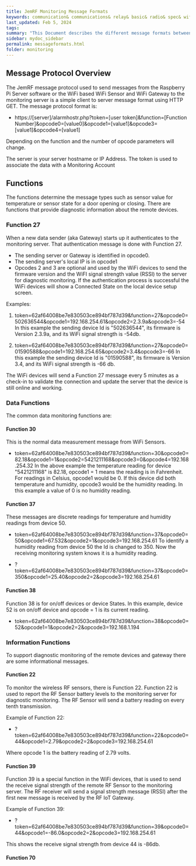 ```yaml
---
title: JemRF Monitoring Message Formats
keywords: communication& communications& relay& basic& radio& spec& wifi& sensor
last_updated: Feb 5, 2024
tags:
summary: "This Document describes the different message formats between the different gateways and Monitoring"
sidebar: mydoc_sidebar
permalink: messageformats.html
folder: monitoring
---
```


## Message Protocol Overview
The JemRF message protocol used to send messages from the Raspberry Pi Server software or the WiFi based WiFi Sensor and WiFi Gateway to the monitoring server is a simple client to server message format using HTTP GET.
The message protocol format is:
* https://[server]/alarmhostr.php?token=[user token]&function=[Function Number]&opcode0=[value0]&opcode1=[value1]&opcode3=[value1]&opcode4=[value1]

Depending on the function and the number of opcode parameters will change.

The server is your server hostname or IP Address.
The token is used to associate the data with a Monitoring Account

## Functions
The functions determine the message types such as sensor value for temperature or sensor state for a door opening or closing.
There are functions that provide diagnostic information about the remote devices.

### Function 27
When a new data sender (aka Gateway) starts up it authenticates to the monitoring server.
That authentication message is done with Function 27.
- The sending server or Gateway is identified in opcode0.
- The sending server's local IP is in opcode1
- Opcodes 2 and 3 are optional and used by the WiFi devices to send the firmware version and the WiFI signal strength value (RSSI) to the server for diagnostic monitoring.
If the authentication process is successful the WiFi devices will show a Connected State on the local device setup screen.

Examples:
1. token=62af64008be7e830503ce894bf787d39&function=27&opcode0=502636544&opcode1=192.168.254.61&opcode2=2.3.9a&opcode3=-54
In this example the sending device Id is "502636544", its firmware is Version 2.3.9a, and its WiFi signal strength is -54db.

2. token=62af64008be7e830503ce894bf787d39&function=27&opcode0=01590588&opcode1=192.168.254.65&opcode2=3.4&opcode3=-66
In this example the sending device Id is "01590588", its firmware is Version 3.4, and its WiFi signal strength is -66 db.

The WiFi devices will send a Function 27 message every 5 minutes as a check-in to validate the connection and update the server that the device is still online and working.

### Data Functions
The common data monitoring functions are:
#### Function 30
This is the normal data measurement message from WiFi Sensors.
* token=62af64008be7e830503ce894bf787d39&function=30&opcode0=82.18&opcode1=1&opcode2=5421211168&opcode3=0&opcode4=192.168.254.32
In the above example the temperature reading for device "5421211168" is 82.18, opcode1 = 1 means the reading is in Fahrenheit. For readings in Celsius, opcode1 would be 0.
If this device did both temperature and humidity, opcode3 would be the humidity reading. In this example a value of 0 is no humidity reading.

#### Function 37
These messages are discrete readings for temperature and humidity readings from device 50.
* token=62af64008be7e830503ce894bf787d39&function=37&opcode0=50&opcode1=67.532&opcode2=1&opcode3=192.168.254.61
To identify a humidity reading from device 50 the Id is changed to 350. Now the receiving monitoring system knows it is a humidity reading.

* ?token=62af64008be7e830503ce894bf787d39&function=37&opcode0=350&opcode1=25.40&opcode2=2&opcode3=192.168.254.61


#### Function 38
Function 38 is for on/off devices or device States.
In this example, device 52 is on on/off device and opcode = 1 is its current reading.
* token=62af64008be7e830503ce894bf787d39&function=38&opcode0=52&opcode1=1&opcode2=2&opcode3=192.168.1.194


### Information Functions
To support diagnostic monitoring of the remote devices and gateway there are some informational messages.
#### Function 22
To monitor the wireless RF sensors, there is Function 22.
Function 22 is used to report the RF Sensor battery levels to the monitoring server for diagnostic monitoring.
The RF Sensor will send a battery reading on every tenth transmission.

Example of Function 22:
* ?token=62af64008be7e830503ce894bf787d39&function=22&opcode0=44&opcode1=2.79&opcode2=2&opcode3=192.168.254.61

Where opcode 1 is the battery reading of 2.79 volts.

#### Function 39
Function 39 is a special function in the WiFi devices, that is used to send the receive signal strength of the remote RF Sensor to the monitoring server.
The RF receiver will send a signal strength message (RSSI) after the first new message is received by the RF IoT Gateway.

Example of Function 39:
* ?token=62af64008be7e830503ce894bf787d39&function=39&opcode0=44&opcode1=-86.0&opcode2=2&opcode3=192.168.254.61

This shows the receive signal strength from device 44 is -86db.

#### Function 70





